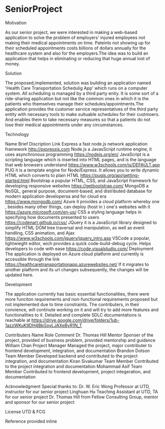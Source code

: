 # SeniorProject

Motivation

As our senior project, we were interested in making a web-based application to solve the problem of employers' injured employees not making their medical appointments on time. Pateints not showing up for their scheduled appointments costs billions of dollars annually for the healthcare system and also for the employers.The idea was to build an application that helps in eliminating or reducing that huge annual lost of money.

Solution

The proposed,implemented, solution was building an application named 'Health Care Transportation Schedulig App' which runs on a computer system. All scheduling is managed by a third party enity. It is some sort of a ride-sharing application but not like the common ones in which it is the patients who themselves manage their schedules/appointments.The application provides the customer service representatives of the third party entity with necessary tools to make suituable schedules for their custmoers. And enables them to take necessary measures so that a patients do not lose their medical appointments under any circumstances.

Technology

Name	Brief Discription	Link
Express	a fast node.js network application framework	http://expressjs.com
Node.js	a JavasScript runtime engine, it uses asynchronous programming	https://nodejs.org/en/
JavaScript	is a scripting language which is inserted into HTML pages, and is the language that web browsers understand	https://www.w3schools.com/js/DEFAULT.asp
PUG	it is a template engine for Node/Express. It allows you to write dynamic HTML which converts to plain HTML	https://pugjs.org/api/getting-started.html
Bootstrap	a popular HTML, CSS, and JavaScript framework for developing responsive websites	https://getbootstrap.com/
MongoDB	a NoSQL, general purpose, document-based, and distributed database for modern application developersa and for cloud era	https://www.mongodb.com/
Azure	it provides a cloud platform whereby one , besides many other things, can deploy (host in ) one's websites with it	https://azure.microsoft.com/en-us/
CSS	a styling language helps in specifying how documents presented to users	https://codenart.github.io/css/
JQuery	it is a JavaScript library designed to simplify HTML DOM tree traversal and manipulation, as well as event handling, CSS animation, and Ajax	https://www.w3schools.com/jquery/jquery_intro.asp
VSCode	a popular, lightwieght editor, wich provides a quick code-build-debug cycle. Helps developers to code with ease	https://code.visualstudio.com/
Deployment
The application is deployed on Azure cloud platform and currently is accessible through the link https://healthcaretransportationapp.azurewebsites.net/ If it migrates to another platform and its url changes subsequently, the changes will be updated here.

Development

The application currently has basic essential functionalities, there were more funciton requirements and non-functional requirements proposed but not implemented due to time constraints. The contributers, in their convience, will continute working on it and will try to add more features and functionalities to it. Detailed and complete SDLC documentations is reachable at https://drive.google.com/drive/folders/1ub-1azzWKuK9DH4BkGoyLJAXeByR1N_T

Contributers
Name	Role	Comment
Dr. Thomas Hill	Mentor	Sponser of the project, provided of business problem, provided mentorship and guidance
William Chan	Project Manager	Managed the project, major contributer to frontend development, integration, and documentation
Brandon Dotson	Team Member	Developed backend and contributed to the project integration, and documentation
Kiran Sivakumar	Team Member	Contributed to the project integration and documentation
Mohammad Asif	Team Member	Contributed to frontend development, project integeration, and documentation

Acknowledgment
Special thanks to:
Dr. W. Eric Wong Professor at UTD, instructor for our senior project
Linghuan Hu Teaching Assistant at UTD, TA for our senior project
Dr. Thomas Hill from Fellow Consulting Group, mentor and sponsor for our senior project

License
UTD & FCG

Reference
provided inline
